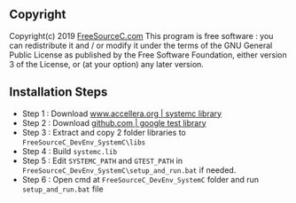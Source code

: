 ## Copyright
Copyright(c) 2019 [FreeSourceC.com](http://freesourcec.com/)
This program is free software : you can redistribute it and / or modify it under the terms of the GNU General Public License as published by the Free Software Foundation, either version 3 of the License, or (at your option) any later version.

## Installation Steps
- Step 1 : Download [www.accellera.org | systemc library](https://www.accellera.org/downloads/standards/systemc)
- Step 2 : Download [github.com | google test library](https://github.com/google/googletest)
- Step 3 : Extract and copy 2 folder libraries to `FreeSourceC_DevEnv_SystemC\libs`
- Step 4 : Build `systemc.lib`
- Step 5 : Edit `SYSTEMC_PATH` and `GTEST_PATH` in `FreeSourceC_DevEnv_SystemC\setup_and_run.bat` if needed.
- Step 6 : Open cmd at `FreeSourceC_DevEnv_SystemC` folder and run `setup_and_run.bat` file